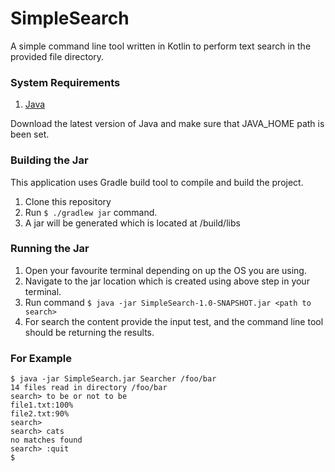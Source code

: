 # SimpleSearch
A simple command line tool written in Kotlin to perform text search in the provided file directory.

### System Requirements

1. [Java](https://adoptopenjdk.net/?variant=openjdk8&jvmVariant=hotspot)

Download the latest version of Java and make sure that JAVA_HOME path is been set.

### Building the Jar 

This application uses Gradle build tool to compile and build the project.

1. Clone this repository
2. Run `$ ./gradlew jar` command.
3. A jar will be generated which is located at /build/libs

### Running the Jar

1. Open your favourite terminal depending on up the OS you are using.
2. Navigate to the jar location which is created using above step in your terminal.
3. Run command `$ java -jar SimpleSearch-1.0-SNAPSHOT.jar <path to search>`
4. For search the content provide the input test, and the command line tool should be returning the results.

### For Example

```
$ java -jar SimpleSearch.jar Searcher /foo/bar
14 files read in directory /foo/bar
search> to be or not to be
file1.txt:100%
file2.txt:90%
search>
search> cats
no matches found
search> :quit
$
```
